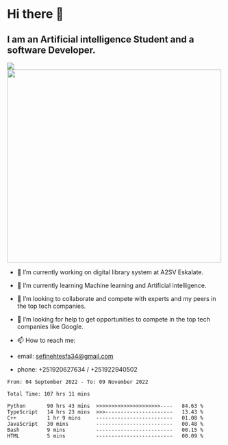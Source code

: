 # Hi there 👋
## I am an Artificial intelligence Student and a software Developer.
<img src = "https://github-readme-stats.vercel.app/api?username=sefinehtesfa34&&show_icons=true&title_color=ffffff&icon_color=bb2acf&text_color=daf7dc&bg_color=151515"/>
<img src="https://wakatime.com/share/@sefinehtesfa34/ae9674e3-b462-4438-9120-52fc3d0ffbbb.png" width ="500" height = "450"/>

- 🔭 I’m currently working on digital library system at A2SV Eskalate.
- 🌱 I’m currently learning Machine learning and Artificial intelligence.
- 👯 I’m looking to collaborate and compete with experts and my peers in the top tech companies.
- 🤔 I’m looking for help to get opportunities to compete in the top tech companies like Google.

- 📫 How to reach me: 
- email: sefinehtesfa34@gmail.com
- phone: +251920627634 / +251922940502
<!--START_SECTION:waka-->

```text
From: 04 September 2022 - To: 09 November 2022

Total Time: 107 hrs 11 mins

Python       90 hrs 43 mins  >>>>>>>>>>>>>>>>>>>>>----   84.63 %
TypeScript   14 hrs 23 mins  >>>----------------------   13.43 %
C++          1 hr 9 mins     -------------------------   01.08 %
JavaScript   30 mins         -------------------------   00.48 %
Bash         9 mins          -------------------------   00.15 %
HTML         5 mins          -------------------------   00.09 %
```

<!--END_SECTION:waka-->
